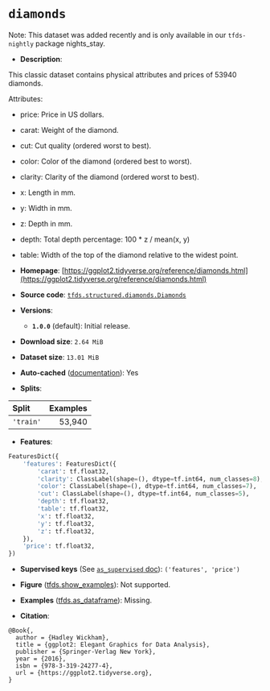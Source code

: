 <div itemscope itemtype="http://schema.org/Dataset">
  <div itemscope itemprop="includedInDataCatalog" itemtype="http://schema.org/DataCatalog">
    <meta itemprop="name" content="TensorFlow Datasets" />
  </div>
  <meta itemprop="name" content="diamonds" />
  <meta itemprop="description" content="This classic dataset contains physical attributes and prices of 53940 diamonds.&#10;&#10;Attributes:&#10;&#10;  * price: Price in US dollars.&#10;  * carat: Weight of the diamond.&#10;  * cut: Cut quality (ordered worst to best).&#10;  * color: Color of the diamond (ordered best to worst).&#10;  * clarity: Clarity of the diamond (ordered worst to best).&#10;  * x: Length in mm.&#10;  * y: Width in mm.&#10;  * z: Depth in mm.&#10;  * depth: Total depth percentage: 100 * z / mean(x, y)&#10;  * table: Width of the top of the diamond relative to the widest point.&#10;&#10;To use this dataset:&#10;&#10;```python&#10;import tensorflow_datasets as tfds&#10;&#10;ds = tfds.load(&#x27;diamonds&#x27;, split=&#x27;train&#x27;)&#10;for ex in ds.take(4):&#10;  print(ex)&#10;```&#10;&#10;See [the guide](https://www.tensorflow.org/datasets/overview) for more&#10;informations on [tensorflow_datasets](https://www.tensorflow.org/datasets).&#10;&#10;" />
  <meta itemprop="url" content="https://www.tensorflow.org/datasets/catalog/diamonds" />
  <meta itemprop="sameAs" content="https://ggplot2.tidyverse.org/reference/diamonds.html" />
  <meta itemprop="citation" content="@Book{,&#10;  author = {Hadley Wickham},&#10;  title = {ggplot2: Elegant Graphics for Data Analysis},&#10;  publisher = {Springer-Verlag New York},&#10;  year = {2016},&#10;  isbn = {978-3-319-24277-4},&#10;  url = {https://ggplot2.tidyverse.org},&#10;}" />
</div>

# `diamonds`


Note: This dataset was added recently and is only available in our
`tfds-nightly` package
<span class="material-icons" title="Available only in the tfds-nightly package">nights_stay</span>.

*   **Description**:

This classic dataset contains physical attributes and prices of 53940 diamonds.

Attributes:

*   price: Price in US dollars.
*   carat: Weight of the diamond.
*   cut: Cut quality (ordered worst to best).
*   color: Color of the diamond (ordered best to worst).
*   clarity: Clarity of the diamond (ordered worst to best).
*   x: Length in mm.
*   y: Width in mm.
*   z: Depth in mm.
*   depth: Total depth percentage: 100 * z / mean(x, y)
*   table: Width of the top of the diamond relative to the widest point.

*   **Homepage**:
    [https://ggplot2.tidyverse.org/reference/diamonds.html](https://ggplot2.tidyverse.org/reference/diamonds.html)

*   **Source code**:
    [`tfds.structured.diamonds.Diamonds`](https://github.com/tensorflow/datasets/tree/master/tensorflow_datasets/structured/diamonds/diamonds.py)

*   **Versions**:

    *   **`1.0.0`** (default): Initial release.

*   **Download size**: `2.64 MiB`

*   **Dataset size**: `13.01 MiB`

*   **Auto-cached**
    ([documentation](https://www.tensorflow.org/datasets/performances#auto-caching)):
    Yes

*   **Splits**:

Split     | Examples
:-------- | -------:
`'train'` | 53,940

*   **Features**:

```python
FeaturesDict({
    'features': FeaturesDict({
        'carat': tf.float32,
        'clarity': ClassLabel(shape=(), dtype=tf.int64, num_classes=8),
        'color': ClassLabel(shape=(), dtype=tf.int64, num_classes=7),
        'cut': ClassLabel(shape=(), dtype=tf.int64, num_classes=5),
        'depth': tf.float32,
        'table': tf.float32,
        'x': tf.float32,
        'y': tf.float32,
        'z': tf.float32,
    }),
    'price': tf.float32,
})
```

*   **Supervised keys** (See
    [`as_supervised` doc](https://www.tensorflow.org/datasets/api_docs/python/tfds/load#args)):
    `('features', 'price')`

*   **Figure**
    ([tfds.show_examples](https://www.tensorflow.org/datasets/api_docs/python/tfds/visualization/show_examples)):
    Not supported.

*   **Examples**
    ([tfds.as_dataframe](https://www.tensorflow.org/datasets/api_docs/python/tfds/as_dataframe)):
    Missing.

*   **Citation**:

```
@Book{,
  author = {Hadley Wickham},
  title = {ggplot2: Elegant Graphics for Data Analysis},
  publisher = {Springer-Verlag New York},
  year = {2016},
  isbn = {978-3-319-24277-4},
  url = {https://ggplot2.tidyverse.org},
}
```

